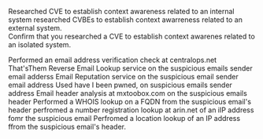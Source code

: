 Researched CVE to establish context awareness related to an internal system
researched CVBEs to establish context awarreness related to an external system. \
Confirm that you researched a CVE to establish context awarenes related to an isolated system. 

Performed an email address verification check at centralops.net
That'sThem Reverse Email Lookup service on the suspicious emails sender email adderss
Email Reputation service on the suspicious email sender email address
Used have I been pwned, on suspicious emails sender address
Email header analysis at mxtoobox.com on the suspicious emails header
Performed a WHOIS lookup on a FQDN from the suspicious email's header
perfromed a number registration lookup at arin.net of an iIP address fomr the suspicious email
Perfromed a location lookup of an IP address ffrom the suspicious email's header. 
